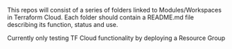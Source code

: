 This repos will consist of a series of folders linked to Modules/Workspaces in Terraform Cloud. Each folder should contain a README.md file describing its function, status and use.

Currently only testing TF Cloud functionality by deploying a Resource Group

 